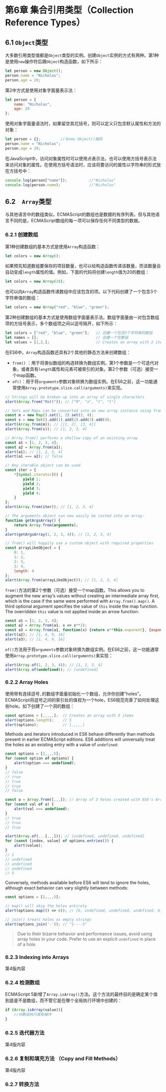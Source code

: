 # 第6章 集合引用类型（Collection Reference Types）

## 6.1 `Object`类型

大多数引用类型值都是`Object`类型的实例。创建`Object`实例的方式有两种。第1种是使用`new`操作符后跟`Object`构造函数，如下所示：

```js
let person = new Object();
person.name = "Nicholas";
person.age = 29;
```

第2中方式是使用对象字面量表示法：

```js
let person = {
    name: "Nicholas",
    age: 29
};
```

使用对象字面量语法时，如果留空其花括号，则可以定义只包含默认属性和方法的对象：

```js
let person = {};         //与new Object()相同
person.name = "Nicholas";
person.age = 29;
```

在JavaScript中，访问对象属性时可以使用点表示法，也可以使用方括号表示法来访问对象的属性。在使用方括号语法时，应该将要访问的属性以字符串的形式放在方括号中：

```js
console.log(person["name"]);          //"Nicholas"
console.log(person.name);             //"Nicholas"
```

## 6.2　`Array`类型

与其他语言中的数组类似，ECMAScript的数组也是数据的有序列表。但与其他语言不同的是，ECMAScript数组的每一项可以保存任何不同类型的数据。

### 6.2.1 创建数组

第1种创建数组的基本方式是使用`Array`构造函数：

```js
let colors = new Array();
```

如果预先知道数组要保存的项目数量，也可以给构造函数传递该数量，而该数量会自动变成`length`属性的值。例如，下面的代码将创建`length`值为20的数组：

```js
let colors = new Array(20);
```

也可以向`Array`构造函数传递数组中应该包含的项。以下代码创建了一个包含3个字符串值的数组：

```js
let colors = new Array("red", "blue", "green");
```

第2种创建数组的基本方式是使用数组字面量表示法。数组字面量由一对包含数组项的方括号表示，多个数组项之间以逗号隔开，如下所示：

```js
let colors = ["red", "blue", "green"];   // 创建一个包含3个字符串的数组
let names = [];                          // 创建一个空数组
let values = [1,2,];                     // Creates an array with 2 items
```

在ES6中，`Array`构造函数还具有2个其他的静态方法来创建数组： 
- `from()` ：用于将类似数组的构造转换为数组实例。第1个参数是一个可迭代对象，或者具有`length`属性和元素可被索引的对象。第2个参数（可选）接受一个map函数。
- `of()`：用于将`arguments`参数对象转换为数组实例。在ES6之前，这一功能通常使用`Array.prototype.slice.call(arguments)`来实现。

```js
// Strings will be broken up into an array of single characters
alert(Array.from("Matt")); // ["M", "a", "t", "t"]

// Sets and Maps can be converted into an new array instance using from()
const m = new Map().set(1, 2).set(3, 4);
const s = new Set().add(1).add(2).add(3).add(4);
alert(Array.from(m)); // [[1, 2], [3, 4]]
alert(Array.from(s)); // [1, 2, 3, 4]

// Array.from() performs a shallow copy of an existing array
const a1 = [1, 2, 3, 4];
const a2 = Array.from(a1);
alert(a1); // [1, 2, 3, 4]
alert(a1 === a2); // false

// Any iterable object can be used
const iter = {
    *[Symbol.iterator]() {
        yield 1;
        yield 2;
        yield 3;
        yield 4;
    }
};
alert(Array.from(iter)); // [1, 2, 3, 4]

// The arguments object can now easily be casted into an array:
function getArgsArray() {
    return Array.from(arguments);
}
alert(getArgsArray(1, 2, 3, 4)); // [1, 2, 3, 4]

// from() will happily use a custom object with required properties
const arrayLikeObject = {
    0: 1,
    1: 2,
    2: 3,
    3: 4,
    length: 4
};
alert(Array.from(arrayLikeObject)); // [1, 2, 3, 4]
```

`from()`方法的第2个参数（可选）接受一个map函数。This allows you to augment the new array’s values without creating an intermediate array first, which is the case if the same were performed with `Array.from().map()`. A third optional argument specifies the value of `this` inside the map function. The overridden `this` value is not applied inside an arrow function:

```js
const a1 = [1, 2, 3, 4];
const a2 = Array.from(a1, x => x**2);
const a3 = Array.from(a1, function(x) {return x**this.exponent}, {exponent: 2});
alert(a2); // [1, 4, 9, 16]
alert(a3); // [1, 4, 9, 16]
```

`of()`方法用于将`arguments`参数对象转换为数组实例。在ES6之前，这一功能通常使用`Array.prototype.slice.call(arguments)`来实现：

```js
alert(Array.of(1, 2, 3, 4)); // [1, 2, 3, 4]
alert(Array.of(undefined)); // [undefined]
```

### 6.2.2 Array Holes

使用带有连续逗号`,`的数组字面量初始化一个数组，允许你创建"holes"。ECMAScript将逗号之间的索引处的值视为一个hole，ES6规范完善了如何处理这些hole。如下创建了一个洞的数组：

```js
const options = [,,,,,];  // Creates an array with 5 items
alert(options.length);    // 5
alert(options);           // [,,,,,]
```

Methods and iterators introduced in ES6 behave differently than methods present in earlier ECMAScript editions. ES6 additions will universally treat the holes as an existing entry with a value of `undefined`:

```js
const options = [1,,,,5];
for (const option of options) {
    alert(option === undefined);
}
// false
// true
// true
// true
// false

const a = Array.from([,,,]); // Array of 3 holes created with ES6's Array.from()
for (const val of a) {
    alert(val === undefined);
}
// true
// true
// true

alert(Array.of(...[,,,])); // [undefined, undefined, undefined]
for (const [index, value] of options.entries()) {
    alert(value);
}
// 1
// undefined
// undefined
// undefined
// 5
```

Conversely, methods available before ES6 will tend to ignore the holes, although exact behavior can vary slightly between methods:

```js
const options = [1,,,,5];

// map() will skip the holes entirely
alert(options.map(() => 6)); // [6, undefined, undefined, undefined, 6]

// join() treats holes as empty strings
alert(options.join('-')); // "1----5"
```

> Due to their bizarre behavior and performance issues, avoid using array holes in your code. Prefer to use an explicit `undefined` in place of a hole.

### 6.2.3 Indexing into Arrays

第4版内容

### 6.2.4 检测数组

ECMAScript 5新增了`Array.isArray()`方法。这个方法的最终目的是确定某个值到底是不是数组，而不管它是在哪个全局执行环境中创建的：

```js
if (Array.isArray(value)){
    //对数组执行某些操作
}
```

### 6.2.5 迭代器方法

第4版内容

### 6.2.6 复制和填充方法 （Copy and Fill Methods）

第4版内容

### 6.2.7 转换方法

